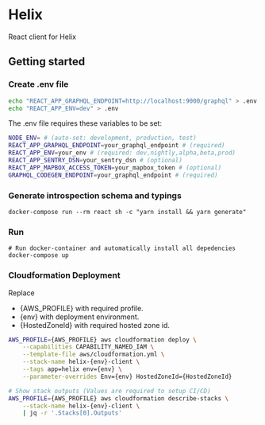# Helix

React client for Helix

## Getting started

### Create .env file

```bash
echo "REACT_APP_GRAPHQL_ENDPOINT=http://localhost:9000/graphql" > .env
echo "REACT_APP_ENV=dev" > .env
```

The .env file requires these variables to be set:

```bash
NODE_ENV= # (auto-set: development, production, test)
REACT_APP_GRAPHQL_ENDPOINT=your_graphql_endpoint # (required)
REACT_APP_ENV=your_env # (required: dev,nightly,alpha,beta,prod)
REACT_APP_SENTRY_DSN=your_sentry_dsn # (optional)
REACT_APP_MAPBOX_ACCESS_TOKEN=your_mapbox_token # (optional)
GRAPHQL_CODEGEN_ENDPOINT=your_graphql_endpoint # (required)
```

### Generate introspection schema and typings
```
docker-compose run --rm react sh -c "yarn install && yarn generate"
```

### Run

```
# Run docker-container and automatically install all depedencies
docker-compose up
```

### Cloudformation Deployment

Replace
- {AWS_PROFILE} with required profile.
- {env} with deployment environment.
- {HostedZoneId} with required hosted zone id.

```bash
AWS_PROFILE={AWS_PROFILE} aws cloudformation deploy \
    --capabilities CAPABILITY_NAMED_IAM \
    --template-file aws/cloudformation.yml \
    --stack-name helix-{env}-client \
    --tags app=helix env={env} \
    --parameter-overrides Env={env} HostedZoneId={HostedZoneId}

# Show stack outputs (Values are required to setup CI/CD)
AWS_PROFILE={AWS_PROFILE} aws cloudformation describe-stacks \
    --stack-name helix-{env}-client \
    | jq -r '.Stacks[0].Outputs'
```
